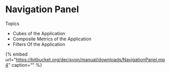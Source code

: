 # Navigation Panel

Topics

* Cubes of the Application
* Composite Metrics of the Application
* Filters Of the Application

{% embed url="https://bitbucket.org/decisyon/manual/downloads/NavigationPanel.mp4" caption="" %}

